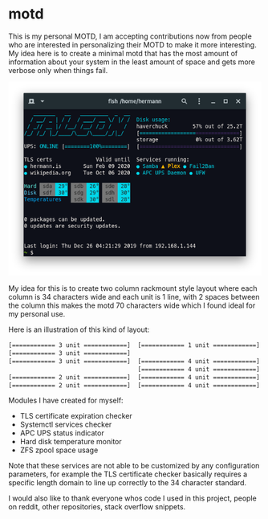# motd

This is my personal MOTD, I am accepting contributions now from people who are interested in personalizing their MOTD to make it more interesting. My idea here is to create a minimal motd that has the most amount of information about your system in the least amount of space and gets more verbose only when things fail.

![image of motd](https://raw.githubusercontent.com/HermannBjorgvin/motd/master/minimal%20motd.png)

My idea for this is to create two column rackmount style layout where each column is 34 characters wide and each unit is 1 line, with 2 spaces between the column this makes the motd 70 characters wide which I found ideal for my personal use.

Here is an illustration of this kind of layout:
```
[============ 3 unit ============]  [============ 1 unit ============]
[============ 3 unit ============]
[============ 3 unit ============]  [============ 4 unit ============]
                                    [============ 4 unit ============]
[============ 2 unit ============]  [============ 4 unit ============]
[============ 2 unit ============]  [============ 4 unit ============]
```

Modules I have created for myself:
  * TLS certificate expiration checker
  * Systemctl services checker
  * APC UPS status indicator
  * Hard disk temperature monitor
  * ZFS zpool space usage

Note that these services are not able to be customized by any configuration parameters, for example the TLS certificate checker basically requires a specific length domain to line up correctly to the 34 character standard.

I would also like to thank everyone whos code I used in this project, people on reddit, other repositories, stack overflow snippets.

